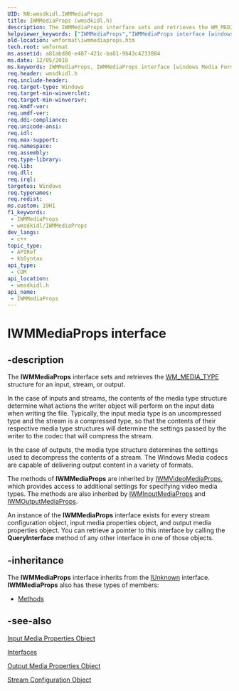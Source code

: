 ```yaml
---
UID: NN:wmsdkidl.IWMMediaProps
title: IWMMediaProps (wmsdkidl.h)
description: The IWMMediaProps interface sets and retrieves the WM_MEDIA_TYPE structure for an input, stream, or output.In the case of inputs and streams, the contents of the media type structure determine what actions the writer object will perform on the input data when writing the file. Typically, the input media type is an uncompressed type and the stream is a compressed type, so that the contents of their respective media type structures will determine the settings passed by the writer to the codec that will compress the stream.In the case of outputs, the media type structure determines the settings used to decompress the contents of a stream. The Windows Media codecs are capable of delivering output content in a variety of formats.The methods of IWMMediaProps are inherited by IWMVideoMediaProps, which provides access to additional settings for specifying video media types. The methods are also inherited by IWMInputMediaProps and IWMOutputMediaProps.An instance of the IWMMediaProps interface exists for every stream configuration object, input media properties object, and output media properties object. You can retrieve a pointer to this interface by calling the QueryInterface method of any other interface in one of those objects.
helpviewer_keywords: ["IWMMediaProps","IWMMediaProps interface [windows Media Format]","IWMMediaProps interface [windows Media Format]","described","IWMMediaPropsInterface","wmformat.iwmmediaprops","wmsdkidl/IWMMediaProps"]
old-location: wmformat\iwmmediaprops.htm
tech.root: wmformat
ms.assetid: a81abd80-e487-421c-ba81-9b43c4233084
ms.date: 12/05/2018
ms.keywords: IWMMediaProps, IWMMediaProps interface [windows Media Format], IWMMediaProps interface [windows Media Format],described, IWMMediaPropsInterface, wmformat.iwmmediaprops, wmsdkidl/IWMMediaProps
req.header: wmsdkidl.h
req.include-header: 
req.target-type: Windows
req.target-min-winverclnt: 
req.target-min-winversvr: 
req.kmdf-ver: 
req.umdf-ver: 
req.ddi-compliance: 
req.unicode-ansi: 
req.idl: 
req.max-support: 
req.namespace: 
req.assembly: 
req.type-library: 
req.lib: 
req.dll: 
req.irql: 
targetos: Windows
req.typenames: 
req.redist: 
ms.custom: 19H1
f1_keywords:
 - IWMMediaProps
 - wmsdkidl/IWMMediaProps
dev_langs:
 - c++
topic_type:
 - APIRef
 - kbSyntax
api_type:
 - COM
api_location:
 - wmsdkidl.h
api_name:
 - IWMMediaProps
---
```


# IWMMediaProps interface


## -description

The <b>IWMMediaProps</b> interface sets and retrieves the <a href="/previous-versions/windows/desktop/api/wmsdkidl/ns-wmsdkidl-wm_media_type">WM_MEDIA_TYPE</a> structure for an input, stream, or output.

In the case of inputs and streams, the contents of the media type structure determine what actions the writer object will perform on the input data when writing the file. Typically, the input media type is an uncompressed type and the stream is a compressed type, so that the contents of their respective media type structures will determine the settings passed by the writer to the codec that will compress the stream.

In the case of outputs, the media type structure determines the settings used to decompress the contents of a stream. The Windows Media codecs are capable of delivering output content in a variety of formats.

The methods of <b>IWMMediaProps</b> are inherited by <a href="/windows/desktop/api/wmsdkidl/nn-wmsdkidl-iwmvideomediaprops">IWMVideoMediaProps</a>, which provides access to additional settings for specifying video media types. The methods are also inherited by <a href="/windows/desktop/api/wmsdkidl/nn-wmsdkidl-iwminputmediaprops">IWMInputMediaProps</a> and <a href="/windows/desktop/api/wmsdkidl/nn-wmsdkidl-iwmoutputmediaprops">IWMOutputMediaProps</a>.

An instance of the <b>IWMMediaProps</b> interface exists for every stream configuration object, input media properties object, and output media properties object. You can retrieve a pointer to this interface by calling the <b>QueryInterface</b> method of any other interface in one of those objects.

## -inheritance

The <b xmlns:loc="http://microsoft.com/wdcml/l10n">IWMMediaProps</b> interface inherits from the <a href="/windows/desktop/api/unknwn/nn-unknwn-iunknown">IUnknown</a> interface. <b>IWMMediaProps</b> also has these types of members:
<ul>
<li><a href="https://docs.microsoft.com/">Methods</a></li>
</ul>

## -see-also

<a href="/windows/desktop/wmformat/input-media-properties-object">Input Media Properties Object</a>



<a href="/windows/desktop/wmformat/interfaces">Interfaces</a>



<a href="/windows/desktop/wmformat/output-media-properties-object">Output Media Properties Object</a>



<a href="/windows/desktop/wmformat/stream-configuration-object">Stream Configuration Object</a>
